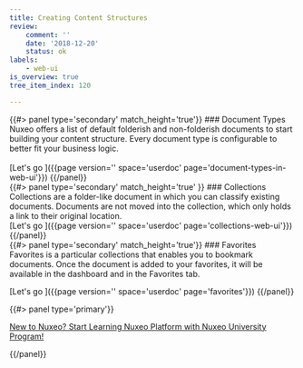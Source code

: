 ```yaml
---
title: Creating Content Structures
review:
    comment: ''
    date: '2018-12-20'
    status: ok
labels:
    - web-ui
is_overview: true
tree_item_index: 120

---
```

<div class="row" data-equalizer data-equalize-on="medium">
<div class="column medium-4">
{{#> panel type='secondary' match_height='true'}}
### Document Types
<br/>
Nuxeo offers a list of default folderish and non-folderish documents to start building your content structure. Every document type is configurable to better fit your business logic. <br/>

<br/>
[Let's go&nbsp;<i class="fa fa-long-arrow-right" aria-hidden="true"></i>]({{page version='' space='userdoc' page='document-types-in-web-ui'}})
{{/panel}}
</div>
<div class="column medium-4">
{{#> panel type='secondary' match_height='true' }}
### Collections
<br/>
Collections are a folder-like document in which you can classify existing documents. Documents are not moved into the collection, which only holds a link to their original location.

<br/>
[Let's go&nbsp;<i class="fa fa-long-arrow-right" aria-hidden="true"></i>]({{page version='' space='userdoc' page='collections-web-ui'}})
{{/panel}}
</div>
<div class="column medium-4">
{{#> panel type='secondary' match_height='true'}}
### Favorites
<br/>
Favorites is a particular collections that enables you to bookmark documents.
Once the document is added to your favorites, it will be available in the dashboard and in the Favorites tab.<br/>

[Let's go&nbsp;<i class="fa fa-long-arrow-right" aria-hidden="true"></i>]({{page version='' space='userdoc' page='favorites'}})
{{/panel}}
</div>
</div>
<div class="column">
{{#> panel type='primary'}}

[New to Nuxeo? Start Learning Nuxeo Platform with Nuxeo University Program!](https://university.nuxeo.com)

{{/panel}}
</div>
